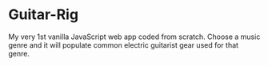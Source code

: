 # Guitar-Rig
My very 1st vanilla JavaScript web app coded from scratch. Choose a music genre and it will populate common electric guitarist gear used for that genre.
